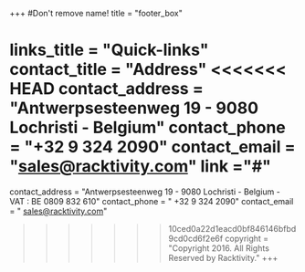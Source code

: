 +++
#Don't remove name!
title = "footer_box"

links_title = "Quick-links"
contact_title = "Address"
<<<<<<< HEAD
contact_address = "Antwerpsesteenweg 19 - 9080 Lochristi - Belgium"
contact_phone =  "+32 9 324 2090"
contact_email = "sales@racktivity.com"
link ="#"
=======
contact_address = "Antwerpsesteenweg 19 - 9080 Lochristi - Belgium - VAT : BE 0809 832 610"
contact_phone =  " +32 9 324 2090"
contact_email = " sales@racktivity.com"
>>>>>>> 10ced0a22d1eacd0bf846146bfbd9cd0cd6f2e6f
copyright = "Copyright 2016. All Rights Reserved by Racktivity."
+++